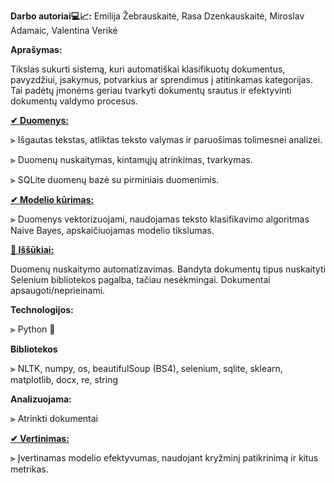 **Darbo autoriai💻📈:** Emilija Žebrauskaitė, Rasa Dzenkauskaitė, Miroslav Adamaic, Valentina Verikė

****Aprašymas:****

Tikslas sukurti sistemą, kuri automatiškai klasifikuotų dokumentus, pavyzdžiui, įsakymus, potvarkius ar sprendimus į atitinkamas kategorijas. 
Tai padėtų įmonėms geriau tvarkyti dokumentų srautus ir efektyvinti dokumentų valdymo procesus.

**<a href=https://github.com/rasadzen/Automatic-classification-of-documents/blob/main/duomenu_nuskaitymas.py> ✔ Duomenys:</a>**


⫸  Išgautas tekstas, atliktas teksto valymas ir paruošimas tolimesnei analizei.

⫸  Duomenų nuskaitymas, kintamųjų atrinkimas, tvarkymas.

⫸  SQLite duomenų bazė su pirminiais duomenimis.


**<a href=https://github.com/rasadzen/Automatic-classification-of-documents/blob/main/model.ipynb> ✔ Modelio kūrimas:</a>**

⫸  Duomenys vektorizuojami, naudojamas teksto klasifikavimo algoritmas Naive Bayes, apskaičiuojamas modelio tikslumas.


**<a href=https://github.com/rasadzen/Automatic-classification-of-documents/blob/main/Scrape.py>📝 Iššūkiai:</a>**

Duomenų nuskaitymo automatizavimas. Bandyta dokumentų tipus nuskaityti Selenium bibliotekos pagalba, tačiau nesėkmingai. Dokumentai apsaugoti/neprieinami.

**Technologijos:**

⫸  Python 🐍

**Bibliotekos**


⫸  NLTK, numpy, os, beautifulSoup (BS4), selenium, sqlite, sklearn, matplotlib, docx, re, string 


**Analizuojama:** 

⫸  Atrinkti dokumentai


**<a href=https://github.com/rasadzen/Automatic-classification-of-documents/tree/main/vertinimai> ✔ Vertinimas:</a>**

⫸  Įvertinamas modelio efektyvumas, naudojant kryžminį patikrinimą ir kitus metrikas. 


    
